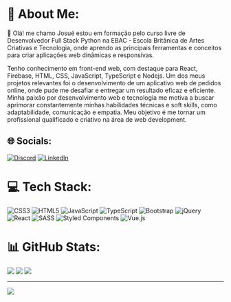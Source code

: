 # 💫 About Me:
🌱 Olá! me chamo  Josué 
estou em formação pelo curso livre de Desenvolvedor Full Stack Python na EBAC - Escola Britânica de Artes Criativas e Tecnologia, onde aprendo as principais ferramentas e conceitos para criar aplicações web dinâmicas e responsivas.

Tenho conhecimento em front-end web, com destaque para React, Firebase, HTML, CSS, JavaScript, TypeScript e Nodejs. Um dos meus projetos relevantes foi o desenvolvimento de um aplicativo web de pedidos online, onde pude me desafiar e entregar um resultado eficaz e eficiente. Minha paixão por desenvolvimento web e tecnologia me motiva a buscar aprimorar constantemente minhas habilidades técnicas e soft skills, como adaptabilidade, comunicação e empatia. Meu objetivo é me tornar um profissional qualificado e criativo na área de web development.

## 🌐 Socials:
[![Discord](https://img.shields.io/badge/Discord-%237289DA.svg?logo=discord&logoColor=white)](https://discord.gg/niallswift#9177) [![LinkedIn](https://img.shields.io/badge/LinkedIn-%230077B5.svg?logo=linkedin&logoColor=white)](https://www.linkedin.com/in/josu%C3%A9-ramos-dev/) 

# 💻 Tech Stack:
![CSS3](https://img.shields.io/badge/css3-%231572B6.svg?style=flat&logo=css3&logoColor=white) ![HTML5](https://img.shields.io/badge/html5-%23E34F26.svg?style=flat&logo=html5&logoColor=white) ![JavaScript](https://img.shields.io/badge/javascript-%23323330.svg?style=flat&logo=javascript&logoColor=%23F7DF1E) ![TypeScript](https://img.shields.io/badge/typescript-%23007ACC.svg?style=flat&logo=typescript&logoColor=white) ![Bootstrap](https://img.shields.io/badge/bootstrap-%23563D7C.svg?style=flat&logo=bootstrap&logoColor=white) ![jQuery](https://img.shields.io/badge/jquery-%230769AD.svg?style=flat&logo=jquery&logoColor=white)  ![React](https://img.shields.io/badge/react-%2320232a.svg?style=flat&logo=react&logoColor=%2361DAFB) ![SASS](https://img.shields.io/badge/SASS-hotpink.svg?style=flat&logo=SASS&logoColor=white) ![Styled Components](https://img.shields.io/badge/styled--components-DB7093?style=flat&logo=styled-components&logoColor=white) ![Vue.js](https://img.shields.io/badge/vuejs-%2335495e.svg?style=flat&logo=vuedotjs&logoColor=%234FC08D) 
# 📊 GitHub Stats:
![](https://github-readme-stats.vercel.app/api?username=Niall-swift&theme=react&hide_border=false&include_all_commits=false&count_private=true)
![](https://github-readme-streak-stats.herokuapp.com/?user=Niall-swift&theme=react&hide_border=false)
![](https://github-readme-stats.vercel.app/api/top-langs/?username=Niall-swift&theme=react&hide_border=false&include_all_commits=false&count_private=true&layout=compact)

---
[![](https://visitcount.itsvg.in/api?id=Niall-swift&icon=5&color=0)](https://visitcount.itsvg.in)

<!-- Proudly created with GPRM ( https://gprm.itsvg.in ) -->

